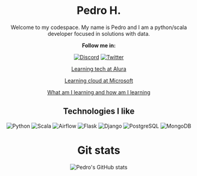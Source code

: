 <div align='center'>
<h1>Pedro H.</h1>
<p>Welcome to my codespace. My name is Pedro and I am a python/scala developer focused in solutions with data.</p>   

<p><b>Follow me in:</b></p>

[![Discord](https://img.shields.io/badge/Discord-7289DA?style=for-the-badge&logo=discord&logoColor=white)](discord.com/users/530774929763991572)
[![Twitter](https://img.shields.io/badge/Twitter-1DA1F2?style=for-the-badge&logo=twitter&logoColor=white)](https://twitter.com/PedroHGonsalves)

[Learning tech at Alura](https://cursos.alura.com.br/user/pedrohgc)
  
[Learning cloud at Microsoft](https://learn.microsoft.com/pt-br/users/PedroHenriqueGonalves-8662)
  
[What am I learning and how am I learning](https://trello.com/b/cRdb0zVg/data-engineer-studies)

<h2>Technologies I like</h2>

![Python](https://img.shields.io/badge/Python-3776AB?style=for-the-badge&logo=python&logoColor=white)
![Scala](https://img.shields.io/badge/Scala-DC322F?style=for-the-badge&logo=scala&logoColor=white)
![Airflow](https://img.shields.io/badge/Airflow-017CEE?style=for-the-badge&logo=Apache%20Airflow&logoColor=white)
![Flask](https://img.shields.io/badge/Flask-000000?style=for-the-badge&logo=flask&logoColor=white)
![Django](https://img.shields.io/badge/Django-092E20?style=for-the-badge&logo=django&logoColor=white)
![PostgreSQL](https://img.shields.io/badge/PostgreSQL-316192?style=for-the-badge&logo=postgresql&logoColor=white)
![MongoDB](https://img.shields.io/badge/MongoDB-4EA94B?style=for-the-badge&logo=mongodb&logoColor=white)


<h1 align='center'>Git stats</h1>

![Pedro's GitHub stats](https://github-readme-stats.vercel.app/api?username=pedrohgoncalvess&show_icons=true&theme=dracula)
</div>
